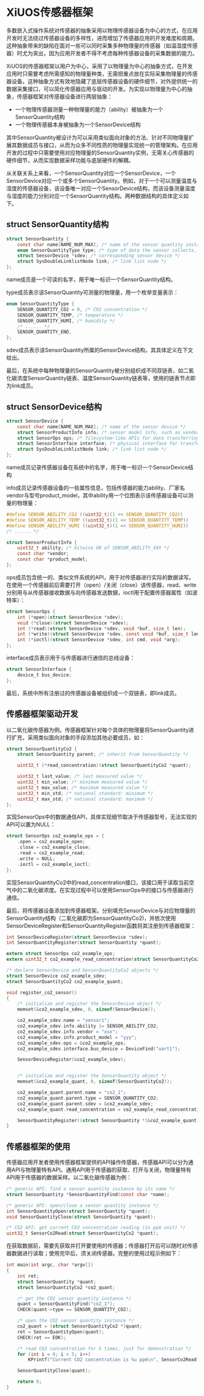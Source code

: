# XiUOS传感器框架

多数嵌入式操作系统对传感器的抽象采用以物理传感器设备为中心的方式，在应用开发时无法绕过传感器设备的多样性，进而增加了传感器应用的开发难度和周期。这种抽象带来的缺陷在面对一些可以同时采集多种物理量的传感器（如温湿度传感器）时尤为突出，因为应用开发者不得不考虑每种传感器设备的采集数据的能力。

XiUOS的传感器框架以用户为中心，采用了以物理量为中心的抽象方式，在开发应用时只需要考虑所需感知的物理量种类，无需把重点放在实际采集物理量的传感器设备。这种抽象方式有效地隐藏了底层传感器设备的硬件细节，对外提供统一的数据采集接口，可以简化传感器应用与驱动的开发。为实现以物理量为中心的抽象，传感器框架对传感器设备进行两层抽象：
* 一个物理传感器测量一种物理量的能力（ability）被抽象为一个SensorQuantity结构
* 一个物理传感器本身被抽象为一个SensorDevice结构

其中SensorQuantity被设计为可以采用类似面向对象的方法、针对不同物理量扩展其数据成员与接口，从而为众多不同性质的物理量实现统一的管理架构。在应用开发的过程中只需要使用对应物理量的SensorQuantity实例，无需关心传感器的硬件细节，从而实现数据采样功能与底层硬件的解耦。

从关联关系上来看，一个SensorQuantity对应一个SensorDevice，一个SensorDevice对应一个或多个SensorQuantity。例如，对于一个可以测量温度与湿度的传感器设备，该设备唯一对应一个SensorDevice结构，而该设备测量温度与湿度的能力分别对应一个SensorQuantity结构。两种数据结构的具体定义如下。

## struct SensorQuantity结构
```c
struct SensorQuantity {
    const char name[NAME_NUM_MAX]; /* name of the sensor quantity instance */
    enum SensorQuantityType type; /* type of data the sensor collects, such as CO2 concentration */
    struct SensorDevice *sdev; /* corresponding sensor device */
    struct SysDoubleLinklistNode link; /* link list node */
};
```
name成员是一个可读的名字，用于唯一标识一个SensorQuantity结构。

type成员表示该SensorQuantity可测量的物理量，用一个枚举变量表示：
```c
enum SensorQuantityType {
    SENSOR_QUANTITY_CO2 = 0, /* CO2 concentration */
    SENSOR_QUANTITY_TEMP, /* temperature */
    SENSOR_QUANTITY_HUMI, /* humidity */
    /* ...... */
    SENSOR_QUANTITY_END,
};
```

sdev成员表示该SensorQuantity所属的SensorDevice结构，其具体定义在下文给出。

最后，在系统中每种物理量的SensorQuantity被分别组织成不同双链表，如二氧化碳浓度SensorQuantity链表、温度SensorQuantity链表等，使用的链表节点即为link成员。

## struct SensorDevice结构
```c
struct SensorDevice {
    const char name[NAME_NUM_MAX]; /* name of the sensor device */
    struct SensorProductInfo info; /* sensor model info, such as vendor name and model name */
    struct SensorOps ops; /* filesystem-like APIs for data transferring */
    struct SensorInterface interface; /* physical interface for transferring data */
    struct SysDoubleLinklistNode link; /* link list node */
};
```
name成员记录传感器设备在系统中的名字，用于唯一标识一个SensorDevice结构

info成员记录传感器设备的一些属性信息，包括传感器的能力ability、厂家名vendor与型号product_model，其中ability用一个位图表示该传感器设备可以测量的物理量：
```c
#define SENSOR_ABILITY_CO2 ((uint32_t)(1 << SENSOR_QUANTITY_CO2))
#define SENSOR_ABILITY_TEMP ((uint32_t)(1 << SENSOR_QUANTITY_TEMP))
#define SENSOR_ABILITY_HUMI ((uint32_t)(1 << SENSOR_QUANTITY_HUMI))
/* ...... */

struct SensorProductInfo {
    uint32_t ability; /* bitwise OR of SENSOR_ABILITY_XXX */
    const char *vendor;
    const char *product_model;
};
```

ops成员包含统一的、类似文件系统的API，用于对传感器进行实际的数据读写。在使用一个传感器前后需要打开（open）/关闭（close）该传感器，read、write分别用与从传感器接收数据与向传感器发送数据，ioctl用于配置传感器属性（如波特率）：
```c
struct SensorOps {
    int (*open)(struct SensorDevice *sdev);
    void (*close)(struct SensorDevice *sdev);
    int (*read)(struct SensorDevice *sdev, void *buf, size_t len);
    int (*write)(struct SensorDevice *sdev, const void *buf, size_t len);
    int (*ioctl)(struct SensorDevice *sdev, int cmd, void *arg);
};
```

interface成员表示用于与传感器进行通信的总线设备：
```c
struct SensorInterface {
    device_t bus_device;
};
```

最后，系统中所有注册过的传感器设备被组织成一个双链表，即link成员。

## 传感器框架驱动开发

以二氧化碳传感器为例。传感器框架针对每个具体的物理量将SensorQuantity进行扩充，采用类似面向对象的手段添加其他必要成员，如：
```c
struct SensorQuantityCo2 {
    struct SensorQuantity parent; /* inherit from SensorQuantity */

    uint32_t (*read_concentration)(struct SensorQuantityCo2 *quant);

    uint32_t last_value; /* last measured value */
    uint32_t min_value; /* minimum measured value */
    uint32_t max_value; /* maximum measured value */
    uint32_t min_std; /* national standard: minimum */
    uint32_t max_std; /* national standard: maximum */
};
```

实现SensorOps中的数据通信API，具体实现细节取决于传感器型号，无法实现的API可以置为NULL：
```c
struct SensorOps co2_example_ops = {
    .open = co2_example_open;
    .close = co2_example_close;
    .read = co2_example_read;
    .write = NULL;
    .ioctl = co2_example_ioctl;
};
```

实现SensorQuantityCo2中的read_concentration接口，该接口用于读取当前空气中的二氧化碳浓度。在实现过程中可以使用SensorOps中的接口与传感器进行通信。

最后，将传感器设备添加到传感器框架。分别填充SensorDevice与对应物理量的SensorQuantity结构（二氧化碳即为SensorQuantityCo2)，并依次使用SensorDeviceRegister和SensorQuantityRegister函数将其注册到传感器框架：
```c
int SensorDeviceRegister(struct SensorDevice *sdev);
int SensorQuantityRegister(struct SensorQuantity *quant);

extern struct SensorOps co2_example_ops;
extern uint32_t co2_example_read_concentration(struct SensorQuantityCo2 *quant);

/* declare SensorDevice and SensorQuantityCo2 objects */
struct SensorDevice co2_example_sdev;
struct SensorQuantityCo2 co2_example_quant;

void register_co2_sensor()
{
    /* initialize and register the SensorDevice object */
    memset(&co2_example_sdev, 0, sizeof(SensorDevice));

    co2_example_sdev.name = "sensor1";
    co2_example_sdev.info.ability |= SENSOR_ABILITY_CO2;
    co2_example_sdev.info.vendor = "xxx";
    co2_example_sdev.info.product_model = "yyy";
    co2_example_sdev.ops = &co2_example_ops;
    co2_example_sdev.interface.bus_device = DeviceFind("uart1");

    SensorDeviceRegister(&co2_example_sdev);


    /* initialize and register the SensorQuantity object */
    memset(&co2_example_quant, 0, sizeof(SensorQuantityCo2));

    co2_example_quant.parent.name = "co2_1";
    co2_example_quant.parent.type = SENSOR_QUANTITY_CO2;
    co2_example_quant.parent.sdev = &co2_example_sdev;
    co2_example_quant.read_concentration = co2_example_read_concentration;

    SensorQuantityRegister((struct SensorQuantity *)&co2_example_quant);
}
```

## 传感器框架的使用

传感器应用开发者使用传感器框架提供的API操作传感器，传感器API可以分为通用API与物理量特有API。通用API用于传感器的获取、打开与关闭，物理量特有API用于传感器的数据采样。以二氧化碳传感器为例：
```c
/* generic API: find a sensor quantity instance by its name */
struct SensorQuantity *SensorQuantityFind(const char *name);

/* generic API: open/close a sensor quantity instance */
int SensorQuantityOpen(struct SensorQuantity *quant);
void SensorQuantityClose(struct SensorQuantity *quant);

/* CO2 API: get current CO2 concentration reading (in ppm unit) */
uint32_t SensorCo2Read(struct SensorQuantityCo2 *quant);
```

在获取数据前，需要先获取并打开要使用的传感器；传感器打开后可以随时对传感器数据进行读取；使用完毕后，须关闭传感器。完整的使用过程示例如下：
```c
int main(int argc, char *argv[])
{
    int ret;
    struct SensorQuantity *quant;
    struct SensorQuantityCo2 *co2_quant;

    /* get the CO2 sensor quantity instance */
    quant = SensorQuantityFind("co2_1");
    CHECK(quant->type == SENSOR_QUANTITY_CO2);

    /* open the CO2 sensor quantity instance */
    co2_quant = (struct SensorQuantityCo2 *)quant;
    ret = SensorQuantityOpen(quant);
    CHECK(ret == EOK);

    /* read CO2 concentration for 5 times, just for demonstration */
    for (int i = 0; i < 5; i++)
        KPrintf("Current CO2 concentration is %u ppm\n", SensorCo2Read(co2_quant));

    SensorQuantityClose(quant);

    return 0;
}
```
